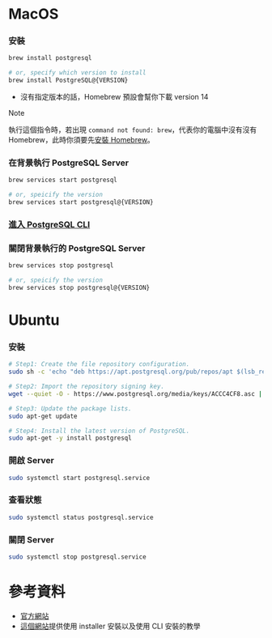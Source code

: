 # MacOS

### 安裝

```bash
brew install postgresql

# or, specify which version to install
brew install PostgreSQL@{VERSION}
```

- 沒有指定版本的話，Homebrew 預設會幫你下載 version 14

>[!Note]
>執行這個指令時，若出現 `command not found: brew`，代表你的電腦中沒有沒有 Homebrew，此時你須要先[安裝 Homebrew](</Tools/Mac/Homebrew.md#安裝>)。

### 在背景執行 PostgreSQL Server

```bash
brew services start postgresql

# or, speicify the version
brew services start postgresql@{VERSION}
```

### [進入 PostgreSQL CLI](</Database/PostgreSQL/2 - psql.md#進入 psql>)

### 關閉背景執行的 PostgreSQL Server

```bash
brew services stop postgresql

# or, speicify the version
brew services stop postgresql@{VERSION}
```

# Ubuntu

### 安裝

```bash
# Step1: Create the file repository configuration.
sudo sh -c 'echo "deb https://apt.postgresql.org/pub/repos/apt $(lsb_release -cs)-pgdg main" > /etc/apt/sources.list.d/pgdg.list'

# Step2: Import the repository signing key.
wget --quiet -O - https://www.postgresql.org/media/keys/ACCC4CF8.asc | sudo apt-key add -

# Step3: Update the package lists.
sudo apt-get update

# Step4: Install the latest version of PostgreSQL.
sudo apt-get -y install postgresql
```

### 開啟 Server

```bash
sudo systemctl start postgresql.service
```

### 查看狀態

```bash
sudo systemctl status postgresql.service
```

### 關閉 Server

```bash
sudo systemctl stop postgresql.service
```

# 參考資料

- [官方網站](https://www.postgresql.org/download/linux/ubuntu/)
- [這個網站](https://adamtheautomator.com/install-postgresql-on-mac/)提供使用 installer 安裝以及使用 CLI 安裝的教學
